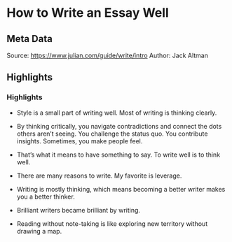 # How to Write an Essay Well

## Meta Data

Source:  https://www.julian.com/guide/write/intro 
Author: Jack Altman

## Highlights

### Highlights

- Style is a small part of writing well. Most of writing is thinking clearly.
  
- By thinking critically, you navigate contradictions and connect the dots others aren’t seeing. You challenge the status quo. You contribute insights. Sometimes, you make people feel.
- That’s what it means to have something to say.
  To write well is to think well.
  
- There are many reasons to write. My favorite is leverage.
  
- Writing is mostly thinking, which means becoming a better writer makes you a better thinker.
- Brilliant writers became brilliant by writing.
- Reading without note-taking is like exploring new territory without drawing a map.
